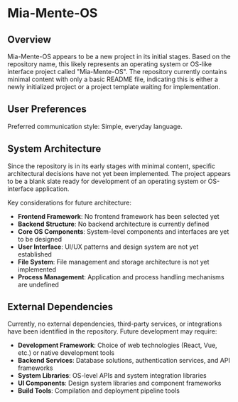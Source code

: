 # Mia-Mente-OS

## Overview

Mia-Mente-OS appears to be a new project in its initial stages. Based on the repository name, this likely represents an operating system or OS-like interface project called "Mia-Mente-OS". The repository currently contains minimal content with only a basic README file, indicating this is either a newly initialized project or a project template waiting for implementation.

## User Preferences

Preferred communication style: Simple, everyday language.

## System Architecture

Since the repository is in its early stages with minimal content, specific architectural decisions have not yet been implemented. The project appears to be a blank slate ready for development of an operating system or OS-interface application.

Key considerations for future architecture:
- **Frontend Framework**: No frontend framework has been selected yet
- **Backend Structure**: No backend architecture is currently defined
- **Core OS Components**: System-level components and interfaces are yet to be designed
- **User Interface**: UI/UX patterns and design system are not yet established
- **File System**: File management and storage architecture is not yet implemented
- **Process Management**: Application and process handling mechanisms are undefined

## External Dependencies

Currently, no external dependencies, third-party services, or integrations have been identified in the repository. Future development may require:
- **Development Framework**: Choice of web technologies (React, Vue, etc.) or native development tools
- **Backend Services**: Database solutions, authentication services, and API frameworks
- **System Libraries**: OS-level APIs and system integration libraries
- **UI Components**: Design system libraries and component frameworks
- **Build Tools**: Compilation and deployment pipeline tools